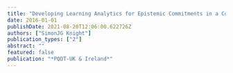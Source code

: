 ```yaml
---
title: "Developing Learning Analytics for Epistemic Commitments in a Collaborative Information Seeking Environment"
date: 2016-01-01
publishDate: 2021-08-20T12:06:00.622726Z
authors: ["SimonJG Knight"]
publication_types: ["2"]
abstract: ""
featured: false
publication: "*PQDT-UK & Ireland*"
---
```


